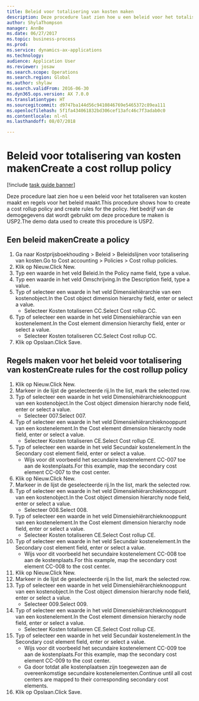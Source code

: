 ```yaml
--- 
title: Beleid voor totalisering van kosten maken
description: Deze procedure laat zien hoe u een beleid voor het totaliseren van kosten maakt en regels voor het beleid maakt.
author: ShylaThompson
manager: AnnBe
ms.date: 06/27/2017
ms.topic: business-process
ms.prod: 
ms.service: dynamics-ax-applications
ms.technology: 
audience: Application User
ms.reviewer: josaw
ms.search.scope: Operations
ms.search.region: Global
ms.author: shylaw
ms.search.validFrom: 2016-06-30
ms.dyn365.ops.version: AX 7.0.0
ms.translationtype: HT
ms.sourcegitcommit: d9747ba144d56c9410846769e5465372c89ea111
ms.openlocfilehash: 5f1fa434061832bd306cef13afc46c7f3adab0c0
ms.contentlocale: nl-nl
ms.lasthandoff: 08/07/2018

---
```

# <a name="create-a-cost-rollup-policy"></a><span data-ttu-id="eceea-103">Beleid voor totalisering van kosten maken</span><span class="sxs-lookup"><span data-stu-id="eceea-103">Create a cost rollup policy</span></span>

[!include [task guide banner](../../includes/task-guide-banner.md)]

<span data-ttu-id="eceea-104">Deze procedure laat zien hoe u een beleid voor het totaliseren van kosten maakt en regels voor het beleid maakt.</span><span class="sxs-lookup"><span data-stu-id="eceea-104">This procedure shows how to create a cost rollup policy and create rules for the policy.</span></span> <span data-ttu-id="eceea-105">Het bedrijf van de demogegevens dat wordt gebruikt om deze procedure te maken is USP2.</span><span class="sxs-lookup"><span data-stu-id="eceea-105">The demo data used to create this procedure is USP2.</span></span>


## <a name="create-a-policy"></a><span data-ttu-id="eceea-106">Een beleid maken</span><span class="sxs-lookup"><span data-stu-id="eceea-106">Create a policy</span></span>
1. <span data-ttu-id="eceea-107">Ga naar Kostprijsboekhouding > Beleid > Beleidslijnen voor totalisering van kosten.</span><span class="sxs-lookup"><span data-stu-id="eceea-107">Go to Cost accounting > Policies > Cost rollup policies.</span></span>
2. <span data-ttu-id="eceea-108">Klik op Nieuw.</span><span class="sxs-lookup"><span data-stu-id="eceea-108">Click New.</span></span>
3. <span data-ttu-id="eceea-109">Typ een waarde in het veld Beleid.</span><span class="sxs-lookup"><span data-stu-id="eceea-109">In the Policy name field, type a value.</span></span>
4. <span data-ttu-id="eceea-110">Typ een waarde in het veld Omschrijving.</span><span class="sxs-lookup"><span data-stu-id="eceea-110">In the Description field, type a value.</span></span>
5. <span data-ttu-id="eceea-111">Typ of selecteer een waarde in het veld Dimensiehiërarchie van een kostenobject.</span><span class="sxs-lookup"><span data-stu-id="eceea-111">In the Cost object dimension hierarchy field, enter or select a value.</span></span>
    * <span data-ttu-id="eceea-112">Selecteer Kosten totaliseren CC.</span><span class="sxs-lookup"><span data-stu-id="eceea-112">Select Cost rollup CC.</span></span>  
6. <span data-ttu-id="eceea-113">Typ of selecteer een waarde in het veld Dimensiehiërarchie van een kostenelement.</span><span class="sxs-lookup"><span data-stu-id="eceea-113">In the Cost element dimension hierarchy field, enter or select a value.</span></span>
    * <span data-ttu-id="eceea-114">Selecteer Kosten totaliseren CC.</span><span class="sxs-lookup"><span data-stu-id="eceea-114">Select Cost rollup CC.</span></span>  
7. <span data-ttu-id="eceea-115">Klik op Opslaan.</span><span class="sxs-lookup"><span data-stu-id="eceea-115">Click Save.</span></span>

## <a name="create-rules-for-the-cost-rollup-policy"></a><span data-ttu-id="eceea-116">Regels maken voor het beleid voor totalisering van kosten</span><span class="sxs-lookup"><span data-stu-id="eceea-116">Create rules for the cost rollup policy</span></span>
1. <span data-ttu-id="eceea-117">Klik op Nieuw.</span><span class="sxs-lookup"><span data-stu-id="eceea-117">Click New.</span></span>
2. <span data-ttu-id="eceea-118">Markeer in de lijst de geselecteerde rij.</span><span class="sxs-lookup"><span data-stu-id="eceea-118">In the list, mark the selected row.</span></span>
3. <span data-ttu-id="eceea-119">Typ of selecteer een waarde in het veld Dimensiehiërarchieknooppunt van een kostenobject.</span><span class="sxs-lookup"><span data-stu-id="eceea-119">In the Cost object dimension hierarchy node field, enter or select a value.</span></span>
    * <span data-ttu-id="eceea-120">Selecteer 007.</span><span class="sxs-lookup"><span data-stu-id="eceea-120">Select 007.</span></span>  
4. <span data-ttu-id="eceea-121">Typ of selecteer een waarde in het veld Dimensiehiërarchieknooppunt van een kostenelement.</span><span class="sxs-lookup"><span data-stu-id="eceea-121">In the Cost element dimension hierarchy node field, enter or select a value.</span></span>
    * <span data-ttu-id="eceea-122">Selecteer Kosten totaliseren CE.</span><span class="sxs-lookup"><span data-stu-id="eceea-122">Select Cost rollup CE.</span></span>  
5. <span data-ttu-id="eceea-123">Typ of selecteer een waarde in het veld Secundair kostenelement.</span><span class="sxs-lookup"><span data-stu-id="eceea-123">In the Secondary cost element field, enter or select a value.</span></span>
    * <span data-ttu-id="eceea-124">Wijs voor dit voorbeeld het secundaire kostenelement CC-007 toe aan de kostenplaats.</span><span class="sxs-lookup"><span data-stu-id="eceea-124">For this example, map the secondary cost element CC-007 to the cost center.</span></span>  
6. <span data-ttu-id="eceea-125">Klik op Nieuw.</span><span class="sxs-lookup"><span data-stu-id="eceea-125">Click New.</span></span>
7. <span data-ttu-id="eceea-126">Markeer in de lijst de geselecteerde rij.</span><span class="sxs-lookup"><span data-stu-id="eceea-126">In the list, mark the selected row.</span></span>
8. <span data-ttu-id="eceea-127">Typ of selecteer een waarde in het veld Dimensiehiërarchieknooppunt van een kostenobject.</span><span class="sxs-lookup"><span data-stu-id="eceea-127">In the Cost object dimension hierarchy node field, enter or select a value.</span></span>
    * <span data-ttu-id="eceea-128">Selecteer 008.</span><span class="sxs-lookup"><span data-stu-id="eceea-128">Select 008.</span></span>  
9. <span data-ttu-id="eceea-129">Typ of selecteer een waarde in het veld Dimensiehiërarchieknooppunt van een kostenelement.</span><span class="sxs-lookup"><span data-stu-id="eceea-129">In the Cost element dimension hierarchy node field, enter or select a value.</span></span>
    * <span data-ttu-id="eceea-130">Selecteer Kosten totaliseren CE.</span><span class="sxs-lookup"><span data-stu-id="eceea-130">Select Cost rollup CE.</span></span>  
10. <span data-ttu-id="eceea-131">Typ of selecteer een waarde in het veld Secundair kostenelement.</span><span class="sxs-lookup"><span data-stu-id="eceea-131">In the Secondary cost element field, enter or select a value.</span></span>
    * <span data-ttu-id="eceea-132">Wijs voor dit voorbeeld het secundaire kostenelement CC-008 toe aan de kostenplaats.</span><span class="sxs-lookup"><span data-stu-id="eceea-132">For this example, map the secondary cost element CC-008 to the cost center.</span></span>  
11. <span data-ttu-id="eceea-133">Klik op Nieuw.</span><span class="sxs-lookup"><span data-stu-id="eceea-133">Click New.</span></span>
12. <span data-ttu-id="eceea-134">Markeer in de lijst de geselecteerde rij.</span><span class="sxs-lookup"><span data-stu-id="eceea-134">In the list, mark the selected row.</span></span>
13. <span data-ttu-id="eceea-135">Typ of selecteer een waarde in het veld Dimensiehiërarchieknooppunt van een kostenobject.</span><span class="sxs-lookup"><span data-stu-id="eceea-135">In the Cost object dimension hierarchy node field, enter or select a value.</span></span>
    * <span data-ttu-id="eceea-136">Selecteer 009.</span><span class="sxs-lookup"><span data-stu-id="eceea-136">Select 009.</span></span>  
14. <span data-ttu-id="eceea-137">Typ of selecteer een waarde in het veld Dimensiehiërarchieknooppunt van een kostenelement.</span><span class="sxs-lookup"><span data-stu-id="eceea-137">In the Cost element dimension hierarchy node field, enter or select a value.</span></span>
    * <span data-ttu-id="eceea-138">Selecteer Kosten totaliseren CE.</span><span class="sxs-lookup"><span data-stu-id="eceea-138">Select Cost rollup CE.</span></span>  
15. <span data-ttu-id="eceea-139">Typ of selecteer een waarde in het veld Secundair kostenelement.</span><span class="sxs-lookup"><span data-stu-id="eceea-139">In the Secondary cost element field, enter or select a value.</span></span>
    * <span data-ttu-id="eceea-140">Wijs voor dit voorbeeld het secundaire kostenelement CC-009 toe aan de kostenplaats.</span><span class="sxs-lookup"><span data-stu-id="eceea-140">For this example, map the secondary cost element CC-009 to the cost center.</span></span>  
    * <span data-ttu-id="eceea-141">Ga door totdat alle kostenplaatsen zijn toegewezen aan de overeenkomstige secundaire kostenelementen.</span><span class="sxs-lookup"><span data-stu-id="eceea-141">Continue until all cost centers are mapped to their corresponding secondary cost elements.</span></span>  
16. <span data-ttu-id="eceea-142">Klik op Opslaan.</span><span class="sxs-lookup"><span data-stu-id="eceea-142">Click Save.</span></span>


